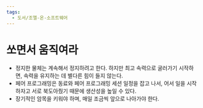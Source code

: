 ```yaml
---
tags:
  - 도서/조엘-온-소프트웨어
---
```


# 쏘면서 움직여라

- 정지한 물체는 계속해서 정지하려고 한다. 하지만 최고 속력으로 굴러가기 시작하면, 속력을 유지하는 데 별다른 힘이 들지 않는다.
- 페어 프로그래밍은 동료와 페어 프로그래밍 세션 일정을 잡고 나서, 어서 일을 시작하자고 서로 북도아줬기 때문에 생산성을 높일 수 있다.
- 장기적인 암목을 키워야 하며, 매일 조금씩 앞으로 나아가야 한다.